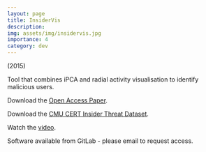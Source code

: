 ```yaml
---
layout: page
title: InsiderVis
description: 
img: assets/img/insidervis.jpg
importance: 4
category: dev
---
```


(2015)

Tool that combines iPCA and radial activity visualisation to identify malicious users.

Download the [Open Access Paper](https://uwe-repository.worktribe.com/output/804397).

Download the [CMU CERT Insider Threat Dataset](https://resources.sei.cmu.edu/library/asset-view.cfm?assetid=508099).

Watch the [video](https://youtu.be/J5Inslfrr3Y).

Software available from GitLab - please email to request access.
